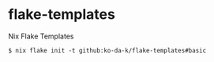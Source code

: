 # flake-templates
Nix Flake Templates

```console
$ nix flake init -t github:ko-da-k/flake-templates#basic
```
